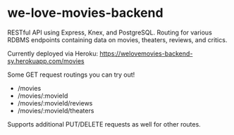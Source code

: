# we-love-movies-backend

RESTful API using Express, Knex, and PostgreSQL. Routing for various RDBMS endpoints containing data on movies, theaters, reviews, and critics. 

Currently deployed via Heroku: https://welovemovies-backend-sy.herokuapp.com/movies

Some GET request routings you can try out!
  - /movies
  - /movies/:movieId
  - /movies/:movieId/reviews
  - /movies/:movieId/theaters

Supports additional PUT/DELETE requests as well for other routes.
